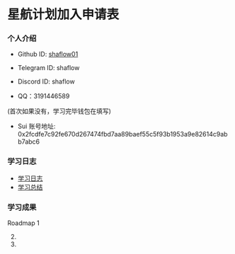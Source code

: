 # 星航计划加入申请表

### 个人介绍

* Github ID: [shaflow01](https://github.com/shaflow01)

* Telegram ID: shaflow

* Discord ID: shaflow

* QQ：3191446589

(首次如果没有，学习完毕钱包在填写)
* Sui 账号地址: 0x2fcdfe7c92fe670d267474fbd7aa89baef55c5f93b1953a9e82614c9abb7abc6


### 学习日志

- [学习日志](journal.md)
- [学习总结](summary.md)

### 学习成果

Roadmap  1  



2.


3. 

